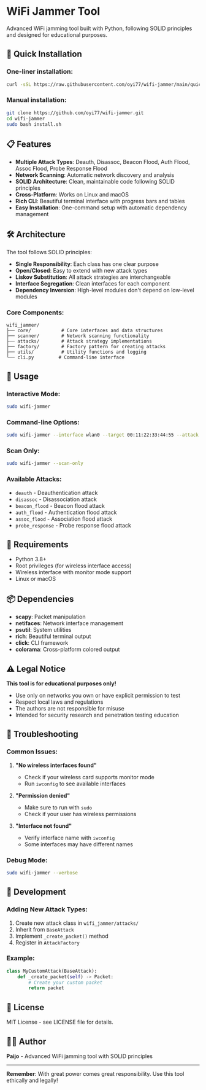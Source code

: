 # WiFi Jammer Tool

Advanced WiFi jamming tool built with Python, following SOLID principles and designed for educational purposes.

## 🚀 Quick Installation

### One-liner installation:
```bash
curl -sSL https://raw.githubusercontent.com/oyi77/wifi-jammer/main/quick_install.sh | sudo bash
```

### Manual installation:
```bash
git clone https://github.com/oyi77/wifi-jammer.git
cd wifi-jammer
sudo bash install.sh
```

## 📋 Features

- **Multiple Attack Types**: Deauth, Disassoc, Beacon Flood, Auth Flood, Assoc Flood, Probe Response Flood
- **Network Scanning**: Automatic network discovery and analysis
- **SOLID Architecture**: Clean, maintainable code following SOLID principles
- **Cross-Platform**: Works on Linux and macOS
- **Rich CLI**: Beautiful terminal interface with progress bars and tables
- **Easy Installation**: One-command setup with automatic dependency management

## 🛠️ Architecture

The tool follows SOLID principles:

- **Single Responsibility**: Each class has one clear purpose
- **Open/Closed**: Easy to extend with new attack types
- **Liskov Substitution**: All attack strategies are interchangeable
- **Interface Segregation**: Clean interfaces for each component
- **Dependency Inversion**: High-level modules don't depend on low-level modules

### Core Components:

```
wifi_jammer/
├── core/           # Core interfaces and data structures
├── scanner/        # Network scanning functionality
├── attacks/        # Attack strategy implementations
├── factory/        # Factory pattern for creating attacks
├── utils/          # Utility functions and logging
└── cli.py         # Command-line interface
```

## 🎯 Usage

### Interactive Mode:
```bash
sudo wifi-jammer
```

### Command-line Options:
```bash
sudo wifi-jammer --interface wlan0 --target 00:11:22:33:44:55 --attack deauth
```

### Scan Only:
```bash
sudo wifi-jammer --scan-only
```

### Available Attacks:
- `deauth` - Deauthentication attack
- `disassoc` - Disassociation attack
- `beacon_flood` - Beacon flood attack
- `auth_flood` - Authentication flood attack
- `assoc_flood` - Association flood attack
- `probe_response` - Probe response flood attack

## 🔧 Requirements

- Python 3.8+
- Root privileges (for wireless interface access)
- Wireless interface with monitor mode support
- Linux or macOS

## 📦 Dependencies

- **scapy**: Packet manipulation
- **netifaces**: Network interface management
- **psutil**: System utilities
- **rich**: Beautiful terminal output
- **click**: CLI framework
- **colorama**: Cross-platform colored output

## ⚠️ Legal Notice

**This tool is for educational purposes only!**

- Use only on networks you own or have explicit permission to test
- Respect local laws and regulations
- The authors are not responsible for misuse
- Intended for security research and penetration testing education

## 🐛 Troubleshooting

### Common Issues:

1. **"No wireless interfaces found"**
   - Check if your wireless card supports monitor mode
   - Run `iwconfig` to see available interfaces

2. **"Permission denied"**
   - Make sure to run with `sudo`
   - Check if your user has wireless permissions

3. **"Interface not found"**
   - Verify interface name with `iwconfig`
   - Some interfaces may have different names

### Debug Mode:
```bash
sudo wifi-jammer --verbose
```

## 🔄 Development

### Adding New Attack Types:

1. Create new attack class in `wifi_jammer/attacks/`
2. Inherit from `BaseAttack`
3. Implement `_create_packet()` method
4. Register in `AttackFactory`

### Example:
```python
class MyCustomAttack(BaseAttack):
    def _create_packet(self) -> Packet:
        # Create your custom packet
        return packet
```

## 📄 License

MIT License - see LICENSE file for details.

## 👨‍💻 Author

**Paijo** - Advanced WiFi jamming tool with SOLID principles

---

**Remember**: With great power comes great responsibility. Use this tool ethically and legally!
